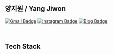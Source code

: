 ## 양지원 / Yang Jiwon


[![Gmail Badge](https://img.shields.io/badge/Gmail-d14836?style=flat-square&logo=Gmail&logoColor=white&link=mailto:yjiwon0221@gmail.com)](mailto:yjiwon0221@gmail.com)
[![Instagram Badge](https://img.shields.io/badge/-Instagram-dd2a7b?style=flat-square&logo=instagram&logoColor=white&link=https://www.instagram.com/jeew0nyang/)](https://www.instagram.com/jeew0nyang/) 
[![Blog Badge](http://img.shields.io/badge/-Blog-brightgreen?style=flat-square&logo=FF5722&link=https://blog.naver.com/laura2021)](https://blog.naver.com/laura2021)

<br>

## Tech Stack
